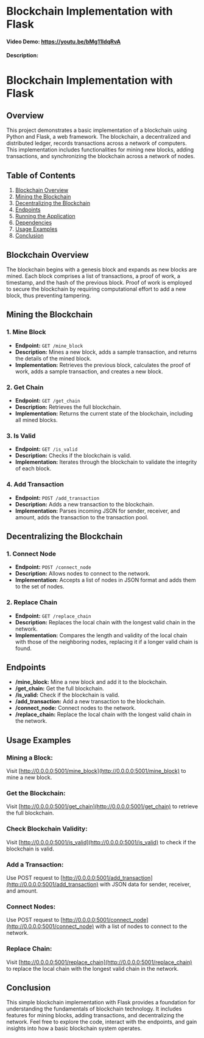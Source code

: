 
# Blockchain Implementation with Flask
#### Video Demo: https://youtu.be/bMg11ldqRvA
#### Description:

# Blockchain Implementation with Flask

## Overview

This project demonstrates a basic implementation of a blockchain using Python and Flask, a web framework. The blockchain, a decentralized and distributed ledger, records transactions across a network of computers. This implementation includes functionalities for mining new blocks, adding transactions, and synchronizing the blockchain across a network of nodes.

## Table of Contents

1. [Blockchain Overview](#blockchain-overview)
2. [Mining the Blockchain](#mining-the-blockchain)
3. [Decentralizing the Blockchain](#decentralizing-the-blockchain)
4. [Endpoints](#endpoints)
5. [Running the Application](#running-the-application)
6. [Dependencies](#dependencies)
7. [Usage Examples](#usage-examples)
8. [Conclusion](#conclusion)

## Blockchain Overview

The blockchain begins with a genesis block and expands as new blocks are mined. Each block comprises a list of transactions, a proof of work, a timestamp, and the hash of the previous block. Proof of work is employed to secure the blockchain by requiring computational effort to add a new block, thus preventing tampering.

## Mining the Blockchain

### 1. Mine Block
- **Endpoint:** `GET /mine_block`
- **Description:** Mines a new block, adds a sample transaction, and returns the details of the mined block.
- **Implementation:** Retrieves the previous block, calculates the proof of work, adds a sample transaction, and creates a new block.

### 2. Get Chain
- **Endpoint:** `GET /get_chain`
- **Description:** Retrieves the full blockchain.
- **Implementation:** Returns the current state of the blockchain, including all mined blocks.

### 3. Is Valid
- **Endpoint:** `GET /is_valid`
- **Description:** Checks if the blockchain is valid.
- **Implementation:** Iterates through the blockchain to validate the integrity of each block.

### 4. Add Transaction
- **Endpoint:** `POST /add_transaction`
- **Description:** Adds a new transaction to the blockchain.
- **Implementation:** Parses incoming JSON for sender, receiver, and amount, adds the transaction to the transaction pool.

## Decentralizing the Blockchain

### 1. Connect Node
- **Endpoint:** `POST /connect_node`
- **Description:** Allows nodes to connect to the network.
- **Implementation:** Accepts a list of nodes in JSON format and adds them to the set of nodes.

### 2. Replace Chain
- **Endpoint:** `GET /replace_chain`
- **Description:** Replaces the local chain with the longest valid chain in the network.
- **Implementation:** Compares the length and validity of the local chain with those of the neighboring nodes, replacing it if a longer valid chain is found.

## Endpoints

- **/mine_block:** Mine a new block and add it to the blockchain.
- **/get_chain:** Get the full blockchain.
- **/is_valid:** Check if the blockchain is valid.
- **/add_transaction:** Add a new transaction to the blockchain.
- **/connect_node:** Connect nodes to the network.
- **/replace_chain:** Replace the local chain with the longest valid chain in the network.

## Usage Examples

### Mining a Block:

Visit [http://0.0.0.0:5001/mine_block](http://0.0.0.0:5001/mine_block) to mine a new block.

### Get the Blockchain:

Visit [http://0.0.0.0:5001/get_chain](http://0.0.0.0:5001/get_chain) to retrieve the full blockchain.

### Check Blockchain Validity:

Visit [http://0.0.0.0:5001/is_valid](http://0.0.0.0:5001/is_valid) to check if the blockchain is valid.

### Add a Transaction:

Use POST request to [http://0.0.0.0:5001/add_transaction](http://0.0.0.0:5001/add_transaction) with JSON data for sender, receiver, and amount.

### Connect Nodes:

Use POST request to [http://0.0.0.0:5001/connect_node](http://0.0.0.0:5001/connect_node) with a list of nodes to connect to the network.

### Replace Chain:

Visit [http://0.0.0.0:5001/replace_chain](http://0.0.0.0:5001/replace_chain) to replace the local chain with the longest valid chain in the network.

## Conclusion

This simple blockchain implementation with Flask provides a foundation for understanding the fundamentals of blockchain technology. It includes features for mining blocks, adding transactions, and decentralizing the network. Feel free to explore the code, interact with the endpoints, and gain insights into how a basic blockchain system operates.

